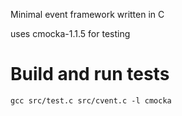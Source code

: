 Minimal event framework written in C

uses cmocka-1.1.5 for testing

# Build and run tests

`gcc src/test.c src/cvent.c -l cmocka`
